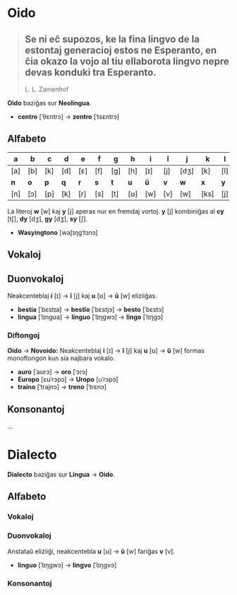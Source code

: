 # Oido

> Se ni eĉ supozos, ke la fina lingvo de la estontaj generacioj estos ne Esperanto, en ĉia okazo la vojo al tiu ellaborota lingvo nepre devas konduki tra Esperanto.
> ---
> L. L. Zamenhof

**Oido** baziĝas sur **Neolingua**.

* **centro** [ˈθɛntrɔ] → **zentro** [ˈtsɛntrɔ]

## Alfabeto

|**a**|**b**|**c**|**d**|**e**|**f**|**g**|**h**|**i**|**ĭ**|**j**|**k**|**l**|**m**|
|-|-|-|-|-|-|-|-|-|-|-|-|-|-|
|[a]|[b]|[k]|[d]|[ɛ]|[f]|[g]|[h]|[ɪ]|[j]|[dʒ]|[k]|[l]|[m]|
|**n**|**o**|**p**|**q**|**r**|**s**|**t**|**u**|**ŭ**|**v**|**w**|**x**|**y**|**z**|
|[n]|[ɔ]|[p]|[k]|[r]|[s]|[t]|[ʊ]|[w]|[v]|[w]|[ks]|[j]|[ts]|

La literoj **w** [w] kaj **y** [j] aperas nur en fremdaj vortoj. **y** [j] kombiniĝas al **cy** [tʃ], **dy** [dʒ], **gy** [dʒ], **sy** [ʃ].

* **Wasyingtono** [waʃɪŋgˈtɔnɔ]

## Vokaloj

## Duonvokaloj

Neakcenteblaj **i** [ɪ] → **ĭ** [j] kaj **u** [ʊ] → **ŭ** [w] eliziiĝas.

* **bestia** [ˈbɛstɪa] → **bestĭo** [ˈbɛstjɔ] → **besto** [ˈbɛstɔ]
* **lingua** [ˈlɪngʊa] → **linguo** [ˈlɪŋgwɔ] → **lingo** [ˈlɪŋgɔ]

### Diftongoj

**Oido** → **Novoido:** Neakcenteblaj **i** [ɪ] → **ĭ** [j] kaj **u** [ʊ] → **ŭ** [w] formas monoftongon kun sia najbara vokalo.

* **auro** [ˈaʊrɔ] → **oro** [ˈɔrɔ]
* **Europo** [ɛʊˈrɔpɔ] → **Uropo** [uˈrɔpɔ]
* **traino** [ˈtrajnɔ] → **treno** [ˈtrɛnɔ]

## Konsonantoj

...

# Dialecto

**Dialecto** baziĝas sur **Lingua** → **Oido**.

## Alfabeto

### Vokaloj

### Duonvokaloj

Anstataŭ eliziiĝi, neakcentebla **u** [ʊ] → **ŭ** [w] fariĝas **v** [v].

* **linguo** [ˈlɪŋgwɔ] → **lingvo** [ˈlɪŋgvɔ]

### Konsonantoj